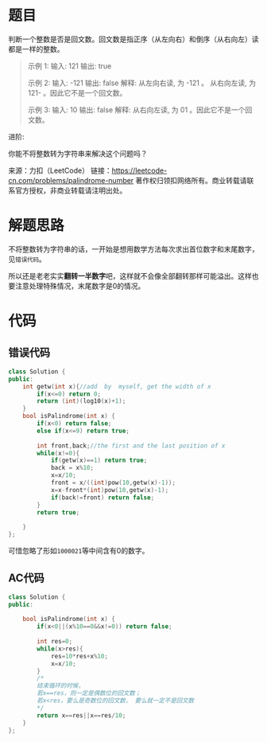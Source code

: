 # 题目

判断一个整数是否是回文数。回文数是指正序（从左向右）和倒序（从右向左）读都是一样的整数。

> 示例 1:
>输入: 121
> 输出: true
> 
> 示例 2:
>输入: -121
> 输出: false
> 解释: 从左向右读, 为 -121 。 从右向左读, 为 121- 。因此它不是一个回文数。
> 
> 示例 3:
>输入: 10
> 输出: false
> 解释: 从右向左读, 为 01 。因此它不是一个回文数。

进阶:

你能不将整数转为字符串来解决这个问题吗？

来源：力扣（LeetCode）
链接：https://leetcode-cn.com/problems/palindrome-number
著作权归领扣网络所有。商业转载请联系官方授权，非商业转载请注明出处。

# 解题思路

不将整数转为字符串的话，一开始是想用数学方法每次求出首位数字和末尾数字，见`错误代码`。

所以还是老老实实**翻转一半数字**吧，这样就不会像全部翻转那样可能溢出。这样也要注意处理特殊情况，末尾数字是0的情况。

# 代码

## 错误代码

```c++
class Solution {
public:
    int getw(int x){//add  by  myself, get the width of x
		if(x<=0) return 0;
		return (int)(log10(x)+1);
	}
    bool isPalindrome(int x) {
		if(x<0) return false;
		else if(x<=9) return true;
		
		int front,back;//the first and the last position of x 
		while(x!=0){
			if(getw(x)==1) return true;
			back = x%10;
			x=x/10;
			front = x/((int)pow(10,getw(x)-1));
			x=x-front*(int)pow(10,getw(x)-1);
			if(back!=front) return false;
		}
		return true;
		
    }
};
```

可惜忽略了形如`1000021`等中间含有0的数字。

## AC代码

```C++
class Solution {
public:
   
    bool isPalindrome(int x) {
		if(x<0||(x%10==0&&x!=0)) return false;
		
		int res=0;
		while(x>res){ 
			res=10*res+x%10;
			x=x/10; 
		}
		/*
		结束循环的时候，
		若x==res，则一定是偶数位的回文数；
		若x<res，要么是奇数位的回文数， 要么就一定不是回文数 
		*/
		return x==res||x==res/10;
    }
};
```

